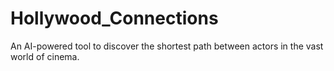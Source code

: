 # Hollywood_Connections
An AI-powered tool to discover the shortest path between actors in the vast world of cinema.
